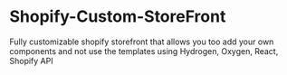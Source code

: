 # Shopify-Custom-StoreFront

Fully customizable shopify storefront that allows you too add your own components and not use the templates using Hydrogen, Oxygen, React, Shopify API
